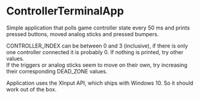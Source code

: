 # ControllerTerminalApp

Simple application that polls game controller state every 50 ms and prints pressed buttons, moved analog sticks and pressed bumpers.

CONTROLLER_INDEX can be between 0 and 3 (inclusive), if there is only one controller connected it is probably 0. If nothing is printed, try other values. <br>
If the triggers or analog sticks seem to move on their own, try increasing their corresponding DEAD_ZONE values.

Application uses the XInput API, which ships with Windows 10. So it should work out of the box.